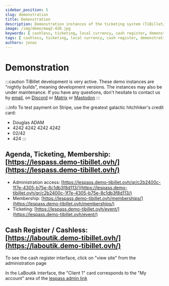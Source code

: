```yaml
---
sidebar_position: 5
slug: demonstration
title: Demonstration
description: Demonstration instances of the ticketing system (TiBillet/Event) and the cash register (TiBillet/LaBoutik) which accepts payments in local currency and/or cashless, and which allows managing bar and restaurant orders.
image: /img/demo/maq2-420.jpg
keywords: [ cashless, ticketing, local currency, cash register, demonstration, festival, third-places ]
tags: [ cashless, ticketing, local currency, cash register, demonstration, festival, third-places ]
authors: jonas
---
```


# Demonstration

:::caution
TiBillet development is very active. These demo instances are "nightly builds", meaning development versions. The instances may also be under maintenance. If you have any questions, don't hesitate to contact us by [email](mailto:contact@tibillet.re), on [Discord](https://discord.gg/ecb5jtP7vY) or [Matrix](https://matrix.to/#/#tibillet:tiers-lieux.org) or [Mastodon](https://pouet.chapril.org/@tibillet)
:::

:::info
To test payment on Stripe, use the greatest galactic hitchhiker's credit card:

- Douglas ADAM
- 4242 4242 4242 4242
- 02/42
- 424
:::


## Agenda, Ticketing, Membership: [https://lespass.demo-tibillet.ovh/](https://lespass.demo-tibillet.ovh/)
- Administration access: [https://lespass.demo-tibillet.ovh/qr/c2b2400c-1f7e-4305-b75e-8c1db3f8d113/](https://lespass.demo-tibillet.ovh/qr/c2b2400c-1f7e-4305-b75e-8c1db3f8d113/)
- Membership: [https://lespass.demo-tibillet.ovh/memberships/](https://lespass.demo-tibillet.ovh/memberships/)
- Ticketing: [https://lespass.demo-tibillet.ovh/event/](https://lespass.demo-tibillet.ovh/event/)

## Cash Register / Cashless: [https://laboutik.demo-tibillet.ovh/](https://laboutik.demo-tibillet.ovh/)

To see the cash register interface, click on "view site" from the administration page

In the LaBoutik interface, the "Client 1" card corresponds to the "My account" area of the [lespass admin link](https://lespass.demo-tibillet.ovh/qr/c2b2400c-1f7e-4305-b75e-8c1db3f8d113/)


